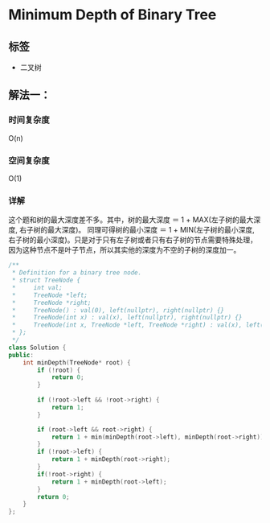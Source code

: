 # Minimum Depth of Binary Tree

## 标签
* 二叉树

## 解法一：

### 时间复杂度
O(n)

### 空间复杂度
O(1)

### 详解
这个题和树的最大深度差不多。其中，树的最大深度 ＝ 1 + MAX(左子树的最大深度, 右子树的最大深度)。
同理可得树的最小深度 ＝ 1 + MIN(左子树的最小深度, 右子树的最小深度)。只是对于只有左子树或者只有右子树的节点需要特殊处理，因为这种节点不是叶子节点，所以其实他的深度为不空的子树的深度加一。

```c++
/**
 * Definition for a binary tree node.
 * struct TreeNode {
 *     int val;
 *     TreeNode *left;
 *     TreeNode *right;
 *     TreeNode() : val(0), left(nullptr), right(nullptr) {}
 *     TreeNode(int x) : val(x), left(nullptr), right(nullptr) {}
 *     TreeNode(int x, TreeNode *left, TreeNode *right) : val(x), left(left), right(right) {}
 * };
 */
class Solution {
public:
    int minDepth(TreeNode* root) {
        if (!root) {
            return 0;
        }
        
        if (!root->left && !root->right) {
            return 1;
        }

        if (root->left && root->right) {
            return 1 + min(minDepth(root->left), minDepth(root->right));
        }
        if (!root->left) {
            return 1 + minDepth(root->right);
        }
        if(!root->right) {
            return 1 + minDepth(root->left);
        }
        return 0;
    }
};
```
